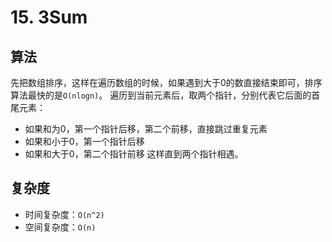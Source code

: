 # 15. 3Sum
## 算法
先把数组排序，这样在遍历数组的时候，如果遇到大于0的数直接结束即可，排序算法最快的是`O(nlogn)`。
遍历到当前元素后，取两个指针，分别代表它后面的首尾元素：
- 如果和为0，第一个指针后移，第二个前移，直接跳过重复元素
- 如果和小于0，第一个指针后移
- 如果和大于0，第二个指针前移
这样直到两个指针相遇。

## 复杂度
- 时间复杂度：`O(n^2)`
- 空间复杂度：`O(n)`

